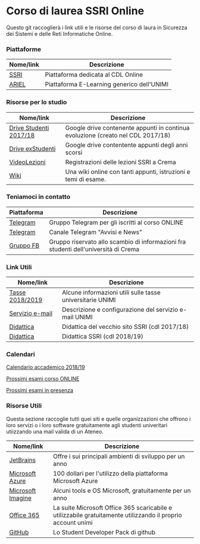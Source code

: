 # Corso di laurea SSRI Online

Questo git raccoglierà i link utili e le risorse del corso di laura in Sicurezza dei Sistemi e delle Reti Informatiche Online.

### Piattaforme

| Nome/link | Descrizione |
| ----- | ----- |
| [SSRI](http://ssrionline.unimi.it/login/index.php)| Piattaforma dedicata al CDL Online |
| [ARIEL]()|Piattaforma E-Learning generico dell'UNIMI |

### Risorse per lo studio
| Nome/link | Descrizione |
| ----- | ----- |
| [Drive Studenti 2017/18](https://drive.google.com/drive/folders/0B_qRAwdMRXD5aXFLODJjRUZ0ck0?usp=sharing ) | Google drive contenente appunti in continua evoluzione (creato nel CDL 2017/18)|
| [Drive exStudenti](https://drive.google.com/drive/folders/0B0LPH6XL7SlNRExLeEgyY3pUdEU?usp=sharing) | Google drive contentente appunti degli anni scorsi |
| [VideoLezioni](https://videolezionicrema.ariel.ctu.unimi.it/v5/home/Default.aspx) | Registrazioni delle lezioni SSRI a Crema |
| [Wiki](http://www.swappa.it/wiki/Main/HomePage) | Una wiki online con tanti appunti, istruzioni e temi di esame. |

### Teniamoci in contatto
| Piattaforma | Descrizione |
| ----- | ----- |
| [Telegram](https://t.me/joinchat/BPKsUENJuR4lomCnBwAjgg) | Gruppo Telegram per gli iscritti al corso ONLINE |
| [Telegram](https://t.me/canalessri) | Canale Telegram "Avvisi e News" |
| [Gruppo FB](https://www.facebook.com/groups/SSRICrema/) | Gruppo riservato allo scambio di informazioni fra studenti dell'università di Crema |

### Link Utili
| Nome/link | Descrizione |
| ----- | ----- |
| [Tasse 2018/2019](http://www.unimi.it/studenti/tasse/119919.htm) | Alcune informazioni utili sulle tasse universitarie UNIMI |
| [Servizio e-mail](http://www.unimi.it/studenti/61883.htm#par62003) | Descrizione e configurazione del servizio e-mail UNIMI |
| [Didattica](https://web.archive.org/web/20171227201350/http://sicurezzaonline.di.unimi.it:80/didattica/) | Didattica del vecchio sito SSRI (cdl 2017/18)|
| [Didattica](http://www.ccdinfmi.unimi.it/it/corsiDiStudio/2019/F68of3/index.html) | Didattica SSRI (cdl 2018/19)|


### Calendari
[Calendario accademico 2018/19](http://crema.di.unimi.it/sicurezza-online/calendario_online_18-19.pdf)

[Prossimi esami corso ONLINE](http://www.unimi.it/foProssimiEsami/pdf/F1A)

[Prossimi esami in presenza](http://www.unimi.it/foProssimiEsami/pdf/F68)

### Risorse Utili
Questa sezione raccoglie tutti quei siti e quelle organizzazioni che offrono i loro servizi o i loro software gratuitamente agli studenti univeritari utiizzando una mail valida di un Ateneo.

| Nome/link | Descrizione |
| ----- | ----- |
| [JetBrains](https://www.jetbrains.com/student/) | Offre i sui principali ambienti di sviluppo per un anno |
| [Microsoft Azure](https://azure.microsoft.com/en-us/free/students/) | 100 dollari per l'utilizzo della piattaforma Microsoft Azure |
| [Microsoft Imagine](https://imagine.microsoft.com/en-US/Account/Manage) | Alcuni tools e OS Microsoft, gratuitamente per un anno |
| [Office 365](https://products.office.com/it-it/student/office-in-education) | La suite Microsoft Office 365 scaricabile e utilizzabile gratuitamente utilizzando il proprio account unimi |
| [GitHub](https://education.github.com/pack) | Lo Student Developer Pack di github |



